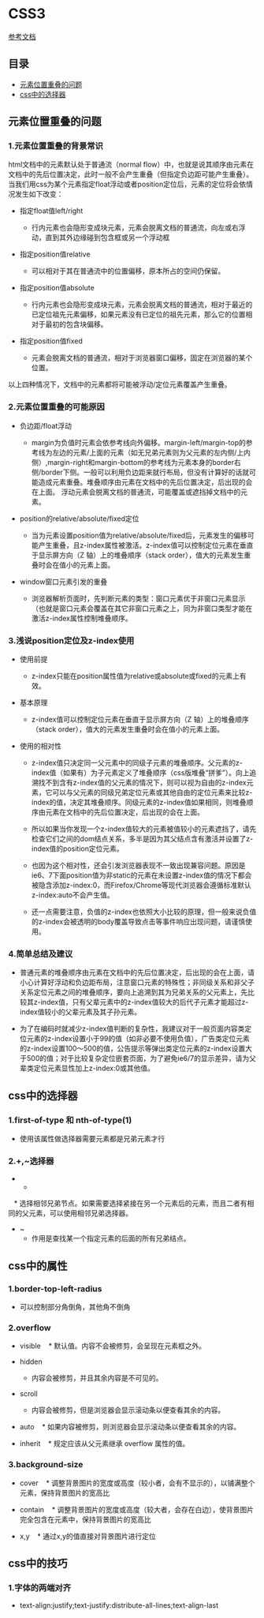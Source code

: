 # CSS3

[参考文档](https://developer.mozilla.org/en-US/docs/Web/CSS/Reference)

## 目录
- [元素位置重叠的问题](#元素位置重叠的问题)
- [css中的选择器](#css中的选择器)

## 元素位置重叠的问题

### 1.元素位置重叠的背景常识

html文档中的元素默认处于普通流（normal flow）中，也就是说其顺序由元素在文档中的先后位置决定，此时一般不会产生重叠（但指定负边距可能产生重叠）。当我们用css为某个元素指定float浮动或者position定位后，元素的定位将会依情况发生如下改变：

* 指定float值left/right
    * 行内元素也会隐形变成块元素，元素会脱离文档的普通流，向左或右浮动，直到其外边缘碰到包含框或另一个浮动框
    
* 指定position值relative
    * 可以相对于其在普通流中的位置偏移，原本所占的空间仍保留。
    
* 指定position值absolute
    * 行内元素也会隐形变成块元素，元素会脱离文档的普通流，相对于最近的已定位祖先元素偏移，如果元素没有已定位的祖先元素，那么它的位置相对于最初的包含块偏移。
    
* 指定position值fixed
    * 元素会脱离文档的普通流，相对于浏览器窗口偏移，固定在浏览器的某个位置。

以上四种情况下，文档中的元素都将可能被浮动/定位元素覆盖产生重叠。

### 2.元素位置重叠的可能原因

* 负边距/float浮动
    * margin为负值时元素会依参考线向外偏移。margin-left/margin-top的参考线为左边的元素/上面的元素（如无兄弟元素则为父元素的左内侧/上内侧）,margin-right和margin-bottom的参考线为元素本身的border右侧/border下侧。一般可以利用负边距来就行布局，但没有计算好的话就可能造成元素重叠。堆叠顺序由元素在文档中的先后位置决定，后出现的会在上面。
浮动元素会脱离文档的普通流，可能覆盖或遮挡掉文档中的元素。

* position的relative/absolute/fixed定位 
    * 当为元素设置position值为relative/absolute/fixed后，元素发生的偏移可能产生重叠，且z-index属性被激活。z-index值可以控制定位元素在垂直于显示屏方向（Z 轴）上的堆叠顺序（stack order），值大的元素发生重叠时会在值小的元素上面。
    
* window窗口元素引发的重叠
    * 浏览器解析页面时，先判断元素的类型：窗口元素优于非窗口元素显示（也就是窗口元素会覆盖在其它非窗口元素之上，同为非窗口类型才能在激活z-index属性控制堆叠顺序。

### 3.浅说position定位及z-index使用

* 使用前提
    * z-index只能在position属性值为relative或absolute或fixed的元素上有效。
    
* 基本原理
    * z-index值可以控制定位元素在垂直于显示屏方向（Z 轴）上的堆叠顺序（stack order），值大的元素发生重叠时会在值小的元素上面。
    
* 使用的相对性
    * z-index值只决定同一父元素中的同级子元素的堆叠顺序。父元素的z-index值（如果有）为子元素定义了堆叠顺序（css版堆叠“拼爹”）。向上追溯找不到含有z-index值的父元素的情况下，则可以视为自由的z-index元素，它可以与父元素的同级兄弟定位元素或其他自由的定位元素来比较z-index的值，决定其堆叠顺序。同级元素的z-index值如果相同，则堆叠顺序由元素在文档中的先后位置决定，后出现的会在上面。
    
    * 所以如果当你发现一个z-index值较大的元素被值较小的元素遮挡了，请先检查它们之间的dom结点关系，多半是因为其父结点含有激活并设置了z-index值的position定位元素。
    
    * 也因为这个相对性，还会引发浏览器表现不一致出现兼容问题。原因是ie6、7下面position值为非static的元素在未设置z-index值的情况下都会被隐含添加z-index:0，而Firefox/Chrome等现代浏览器会遵循标准默认z-index:auto不会产生值。
    
    * 还一点需要注意，负值的z-index也依照大小比较的原理，但一般来说负值的z-index会被透明的body覆盖导致点击等事件响应出现问题，请谨慎使用。
    
### 4.简单总结及建议

* 普通元素的堆叠顺序由元素在文档中的先后位置决定，后出现的会在上面，请小心计算好浮动和负边距布局，注意窗口元素的特殊性；非同级关系和非父子关系定位元素之间的堆叠顺序，要向上追溯到其为兄弟关系的父元素上，先比较其z-index值，只有父辈元素中的z-index值较大的后代子元素才能超过z-index值较小的父辈元素及其子孙元素。

* 为了在编码时就减少z-index值判断的复杂性，我建议对于一般页面内容类定位元素的z-index设置小于99的值（如非必要不使用负值），广告类定位元素的z-index设置100～500的值，公告提示等弹出类定位元素的z-index设置大于500的值；对于比较复杂定位嵌套页面，为了避免ie6/7的显示差异，请为父辈类定位元素显性加上z-index:0或其他值。

## css中的选择器

### 1.first-of-type 和 nth-of-type(1)

* 使用该属性做选择器需要元素都是兄弟元素才行

### 2.+,~选择器

* +
    * 选择相邻兄弟节点。如果需要选择紧接在另一个元素后的元素，而且二者有相同的父元素，可以使用相邻兄弟选择器。
    
* ~
    * 作用是查找某一个指定元素的后面的所有兄弟结点。
    
## css中的属性

### 1.border-top-left-radius

* 可以控制部分角倒角，其他角不倒角

### 2.overflow

* visible
    * 默认值。内容不会被修剪，会呈现在元素框之外。
    
* hidden
    * 内容会被修剪，并且其余内容是不可见的。
    
* scroll
    * 内容会被修剪，但是浏览器会显示滚动条以便查看其余的内容。
    
* auto
    * 如果内容被修剪，则浏览器会显示滚动条以便查看其余的内容。
    
* inherit
    * 规定应该从父元素继承 overflow 属性的值。
    
### 3.background-size

* cover
    * 调整背景图片的宽度或高度（较小者，会有不显示的），以铺满整个元素，保持背景图片的宽高比
    
* contain
    * 调整背景图片的宽度或高度（较大者，会存在白边），使背景图片完全包含在元素中，保持背景图片的宽高比

* x,y
    * 通过x,y的值直接对背景图片进行定位
    
## css中的技巧

### 1.字体的两端对齐

* text-align:justify;text-justify:distribute-all-lines;text-align-last
